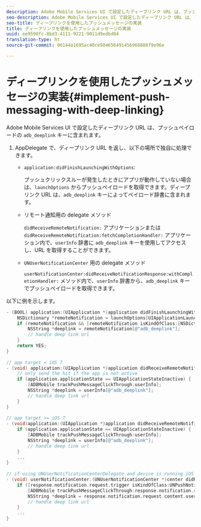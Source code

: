 ```yaml
---
description: Adobe Mobile Services UI で設定したディープリンク URL は、プッシュペイロードの adb_deeplink キーに含まれます。
seo-description: Adobe Mobile Services UI で設定したディープリンク URL は、プッシュペイロードの adb_deeplink キーに含まれます。
seo-title: ディープリンクを使用したプッシュメッセージの実装
title: ディープリンクを使用したプッシュメッセージの実装
uuid: ee9590fc-8bd3-4111-9221-9011d9edbd84
translation-type: ht
source-git-commit: 06144a1695ac40ce984656491456968888f9e96e

---
```



# ディープリンクを使用したプッシュメッセージの実装{#implement-push-messaging-with-deep-linking}

Adobe Mobile Services UI で設定したディープリンク URL は、プッシュペイロードの `adb_deeplink` キーに含まれます。

1. AppDelegate で、ディープリンク URL を返し、以下の場所で独自に処理できます。

   *  `application:didFinishLaunchingWithOptions`:

      プッシュクリックスルーが発生したときにアプリが動作していない場合は、`launchOptions` からプッシュペイロードを取得できます。ディープリンク URL は、`adb_deeplink` キーによってペイロード辞書に含まれます。

   * リモート通知用の delegate メソッド

      `didReceiveRemoteNotification:` アプリケーションまたは `didReceiveRemoteNotification:fetchCompletionHandler:` アプリケーション内で、`userInfo` 辞書に `adb_deeplink` キーを使用してアクセスし、URL を取得することができます。

   * `UNUserNotificationCenter` 用の delegate メソッド

      `userNotificationCenter:didReceiveNotificationResponse:withCompletionHandler:` メソッド内で、`userInfo` 辞書から、`adb_deeplink` キーでプッシュペイロードを取得できます。

以下に例を示します。

```objective-c
- (BOOL) application:(UIApplication *)application didFinishLaunchingWithOptions:(NSDictionary *)launchOptions {
    NSDictionary *remoteNotification = launchOptions[UIApplicationLaunchOptionsRemoteNotificationKey]; 
    if (remoteNotification && [remoteNotification isKindOfClass:[NSDictionary class]]) { 
        NSString *deeplink = remoteNotification[@"adb_deeplink"]; 
        // handle deep link url 
    }
    return YES; 
} 
  
// app target < iOS 7 
- (void) application:(UIApplication *)application didReceiveRemoteNotification:(NSDictionary *)userInfo { 
    // only send the hit if the app is not active 
    if (application.applicationState == UIApplicationStateInactive) { 
        [ADBMobile trackPushMessageClickThrough:userInfo]; 
        NSString *deeplink = userInfo[@"adb_deeplink"]; 
        // handle deep link url 
    } 
} 
  
// app target >= iOS 7 
- (void)application:(UIApplication *)application didReceiveRemoteNotification:(NSDictionary *)userInfo fetchCompletionHandler:(void (^)(UIBackgroundFetchResult))completionHandler { 
    if (application.applicationState == UIApplicationStateInactive) { 
        [ADBMobile trackPushMessageClickThrough:userInfo]; 
        NSString *deeplink = userInfo[@"adb_deeplink"]; 
        // handle deep link url 
    } 
    ... 
} 
 
// if using UNUserNotificationCenterDelegate and device is running iOS 10 or newer 
- (void) userNotificationCenter:(UNUserNotificationCenter *)center didReceiveNotificationResponse:(UNNotificationResponse *)response withCompletionHandler:(void (^)(void))completionHandler { 
    if ([response.notification.request.trigger isKindOfClass:UNPushNotificationTrigger.class]) { 
        [ADBMobile trackPushMessageClickThrough:response.notification.request.content.userInfo]; 
        NSString *deeplink = response.notification.request.content.userInfo[@"adb_deeplink"]; 
        // handle deep link url  
    } 
    ... 
}
```

